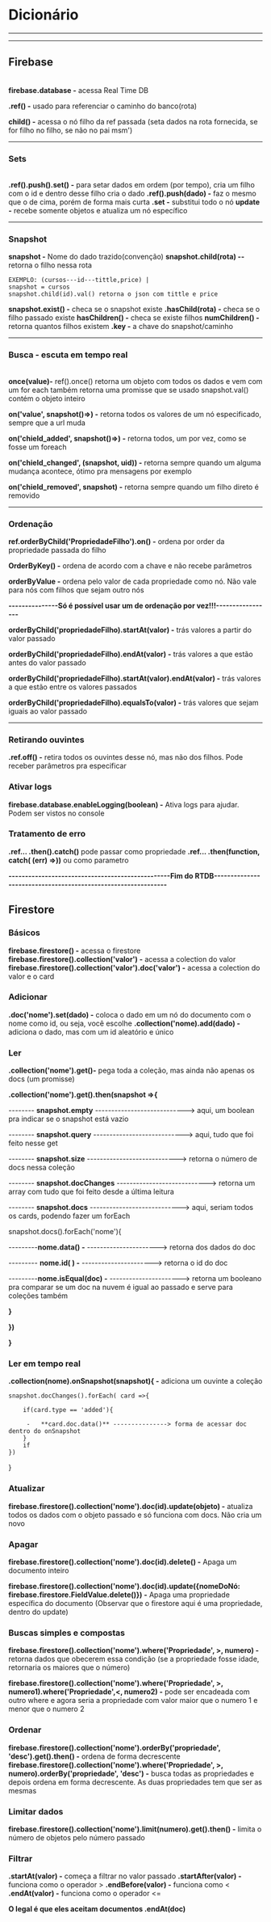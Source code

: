 # Dicionário

---

---

## **Firebase**

**<br>firebase.database -** acessa Real Time DB

**.ref() -** usado para referenciar o caminho do banco(rota)

**child() -** acessa o nó filho da ref passada (seta dados na rota fornecida, se for filho no filho, se não no pai msm')

---

### **Sets**

**<br>.ref().push().set() -** para setar dados em ordem (por tempo), cria um filho com o id e dentro desse filho cria o dado
**.ref().push(dado) -** faz o mesmo que o de cima, porém de forma mais curta
**.set -** substitui todo o nó
**update -** recebe somente objetos e atualiza um nó específico

---

### Snapshot

**snapshot -** Nome do dado trazido(convenção)
**snapshot.child(rota) --** retorna o filho nessa rota

    EXEMPLO: (cursos---id---tittle,price) |
    snapshot = cursos
    snapshot.child(id).val() retorna o json com tittle e price

**snapshot.exist() -** checa se o snapshot existe
**.hasChild(rota) -** checa se o filho passado existe
**hasChildren() -** checa se existe filhos
**numChildren() -** retorna quantos filhos existem
**.key -** a chave do snapshot/caminho

---

### Busca - escuta em tempo real

**<br>once(value)-** ref().once() retorna um objeto com todos os dados e vem com um for each
também retorna uma promisse que se usado snapshot.val() contém o objeto inteiro

**on('value', snapshot()=>) -** retorna todos os valores de um nó especificado, sempre que a url muda

**on('chield_added', snapshot()=>) -** retorna todos, um por vez, como se fosse um foreach

**on('chield_changed', (snapshot, uid)) -** retorna sempre quando um alguma mudança acontece, ótimo pra mensagens por exemplo

**on('chield_removed', snapshot) -** retorna sempre quando um filho direto é removido

---

### Ordenação

**ref.orderByChild('PropriedadeFilho').on() -** ordena por order da propriedade passada do filho

**OrderByKey() -** ordena de acordo com a chave e não recebe parâmetros

**orderByValue -** ordena pelo valor de cada propriedade como nó. Não vale para nós com filhos que sejam outro nós

**---------------Só é possível usar um de ordenação por vez!!!-----------------**

**orderByChild('propriedadeFilho).startAt(valor) -** trás valores a partir do valor passado

**orderByChild('propriedadeFilho).endAt(valor) -** trás valores a que estão antes do valor passado

**orderByChild('propriedadeFilho).startAt(valor).endAt(valor) -** trás valores a que estão entre os valores passados

**orderByChild('propriedadeFilho).equalsTo(valor) -** trás valores que sejam iguais ao valor passado

---

### Retirando ouvintes

**.ref.off() -** retira todos os ouvintes desse nó, mas não dos filhos. Pode receber parâmetros pra especificar

### Ativar logs

**firebase.database.enableLogging(boolean) -** Ativa logs para ajudar. Podem ser vistos no console

### Tratamento de erro

**.ref... .then().catch()** pode passar como propriedade
**.ref... .then(function, catch( (err) =>))** ou como parametro

**-------------------------------------------------Fim do RTDB--------------------------------------------------------------**

## Firestore

### Básicos

**firebase.firestore() -** acessa o firestore
**firebase.firestore().collection('valor') -** acessa a colection do valor
**firebase.firestore().collection('valor').doc('valor') -** acessa a colection do valor e o card

### Adicionar

**.doc('nome').set(dado) -** coloca o dado em um nó do documento com o nome como id, ou seja, você escolhe
**.collection('nome).add(dado) -** adiciona o dado, mas com um id aleatório e único

### Ler

**.collection('nome').get()-** pega toda a coleção, mas ainda não apenas os docs (um promisse)

**.collection('nome').get().then(snapshot =>{**

-------- **snapshot.empty** ----------------------------> aqui, um boolean pra indicar se o snapshot está vazio

-------- **snapshot.query** ----------------------------> aqui, tudo que foi feito nesse get

-------- **snapshot.size** ----------------------------> retorna o número de docs nessa coleção

-------- **snapshot.docChanges** ----------------------------> retorna um array com tudo que foi feito desde a última leitura

-------- **snapshot.docs** ----------------------------> aqui, seriam todos os cards, podendo fazer um forEach

snapshot.docs().forEach('nome'){

---------**nome.data() -** ----------------------> retorna dos dados do doc

--------- **nome.id( ) -** ----------------------> retorna o id do doc

---------**nome.isEqual(doc) -** ----------------------> retorna um booleano pra comparar se um doc na nuvem é igual ao passado e serve para coleções também

**}**

**})**

**}**

### Ler em tempo real

**.collection(nome).onSnapshot(snapshot){ -** adiciona um ouvinte a coleção

    snapshot.docChanges().forEach( card =>{

        if(card.type == 'added'){

         -   **card.doc.data()** ---------------> forma de acessar doc dentro do onSnapshot
        }
        if
    })

}

### Atualizar

**firebase.firestore().collection('nome').doc(id).update(objeto) -** atualiza todos os dados com o objeto passado e só funciona com docs. Não cria um novo

### Apagar

**firebase.firestore().collection('nome').doc(id).delete() -** Apaga um documento inteiro

**firebase.firestore().collection('nome').doc(id).update({nomeDoNó: firebase.firestore.FieldValue.delete()}) -** Apaga uma propriedade específica do documento (Observar que o firestore aqui é uma propriedade, dentro do update)

### Buscas simples e compostas

**firebase.firestore().collection('nome').where('Propriedade', >, numero) -** retorna dados que obecerem essa condição (se a propriedade fosse idade, retornaria os maiores que o número)

**firebase.firestore().collection('nome').where('Propriedade', >, numero1).where('Propriedade',<, numero2) -** pode ser encadeada com outro where e agora seria a propriedade com valor maior que o numero 1 e menor que o numero 2

### Ordenar

**firebase.firestore().collection('nome').orderBy('propriedade', 'desc').get().then() -** ordena de forma decrescente
**firebase.firestore().collection('nome').where('Propriedade', >, numero).orderBy('propriedade', 'desc') -** busca todas as propriedades e depois ordena em forma decrescente. As duas propriedades tem que ser as mesmas

### Limitar dados

**firebase.firestore().collection('nome').limit(numero).get().then() -** limita o número de objetos pelo número passado

### Filtrar

**.startAt(valor) -** começa a filtrar no valor passado
**.startAfter(valor) -** funciona como o operador >
**.endBefore(valor) -** funciona como <
**.endAt(valor) -** funciona como o operador <=

**O legal é que eles aceitam documentos .endAt(doc)**
